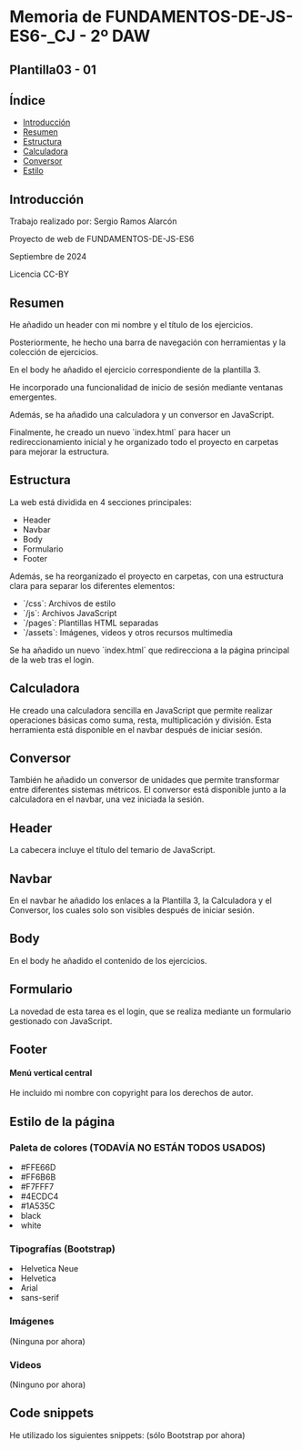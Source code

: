 <h1>Memoria de FUNDAMENTOS-DE-JS-ES6-_CJ  - 2º DAW</h1>
<h2>Plantilla03 - 01</h2>

<h2>Índice</h2>
<ul>
  <li><a href="#introduccion">Introducción</a></li>
  <li><a href="#resumen">Resumen</a></li>
  <li><a href="#estructura">Estructura</a></li>
  <li><a href="#calculadora">Calculadora</a></li>
  <li><a href="#conversor">Conversor</a></li>
  <li><a href="#estilo">Estilo</a></li>
</ul>

<h2 id="introduccion">Introducción</h2>
<p>Trabajo realizado por: Sergio Ramos Alarcón</p>
<p>Proyecto de web de FUNDAMENTOS-DE-JS-ES6</p>
<p>Septiembre de 2024</p>
<p>Licencia CC-BY</p>

<h2 id="resumen">Resumen</h2>
<p>He añadido un header con mi nombre y el título de los ejercicios.</p>
<p>Posteriormente, he hecho una barra de navegación con herramientas y la colección de ejercicios.</p>
<p>En el body he añadido el ejercicio correspondiente de la plantilla 3.</p>
<p>He incorporado una funcionalidad de inicio de sesión mediante ventanas emergentes.</p>
<p>Además, se ha añadido una calculadora y un conversor en JavaScript.</p>
<p>Finalmente, he creado un nuevo `index.html` para hacer un redireccionamiento inicial y he organizado todo el proyecto en carpetas para mejorar la estructura.</p>

<h2 id="estructura">Estructura</h2>
<p>La web está dividida en 4 secciones principales:</p>
<ul>
  <li>Header</li>  
  <li>Navbar</li>
  <li>Body</li>
  <li>Formulario</li>
  <li>Footer</li>
</ul>

<p>Además, se ha reorganizado el proyecto en carpetas, con una estructura clara para separar los diferentes elementos:</p>
<ul>
  <li>`/css`: Archivos de estilo</li>
  <li>`/js`: Archivos JavaScript</li>
  <li>`/pages`: Plantillas HTML separadas</li>
  <li>`/assets`: Imágenes, videos y otros recursos multimedia</li>
</ul>

<p>Se ha añadido un nuevo `index.html` que redirecciona a la página principal de la web tras el login.</p>

<h2 id="calculadora">Calculadora</h2>
<p>He creado una calculadora sencilla en JavaScript que permite realizar operaciones básicas como suma, resta, multiplicación y división. Esta herramienta está disponible en el navbar después de iniciar sesión.</p>

<h2 id="conversor">Conversor</h2>
<p>También he añadido un conversor de unidades que permite transformar entre diferentes sistemas métricos. El conversor está disponible junto a la calculadora en el navbar, una vez iniciada la sesión.</p>

<h2>Header</h2>
<p>La cabecera incluye el título del temario de JavaScript.</p>

<h2>Navbar</h2>
<p>En el navbar he añadido los enlaces a la Plantilla 3, la Calculadora y el Conversor, los cuales solo son visibles después de iniciar sesión.</p>

<h2>Body</h2>
<p>En el body he añadido el contenido de los ejercicios.</p>

<h2>Formulario</h2>
<p>La novedad de esta tarea es el login, que se realiza mediante un formulario gestionado con JavaScript.</p>

<h2>Footer</h2>
<h4>Menú vertical central</h4>
<p>He incluido mi nombre con copyright para los derechos de autor.</p>

<h2 id="estilo">Estilo de la página</h2>
<h3>Paleta de colores (TODAVÍA NO ESTÁN TODOS USADOS)</h3>
<p>
  <li>#FFE66D</li>
  <li>#FF6B6B</li>
  <li>#F7FFF7</li>
  <li>#4ECDC4</li>
  <li>#1A535C</li>
  <li>black</li>
  <li>white</li> 
</p>

<h3>Tipografías (Bootstrap)</h3>
<p>
  <li>Helvetica Neue</li>
  <li>Helvetica</li>
  <li>Arial</li>
  <li>sans-serif</li>
</p>

<h3>Imágenes</h3>
<p>(Ninguna por ahora)</p>

<h3>Videos</h3>
<p>(Ninguno por ahora)</p>

<h2 id="snippets">Code snippets</h2>
<p>He utilizado los siguientes snippets: (sólo Bootstrap por ahora)</p>
<ul>
  <link href="https://cdn.jsdelivr.net/npm/bootstrap@5.3.3/dist/css/bootstrap.min.css" rel="stylesheet" integrity="sha384-QWTKZyjpPEjISv5WaRU9OFeRpok6YctnYmDr5pNlyT2bRjXh0JMhjY6hW+ALEwIH" crossorigin="anonymous">
  <script defer src="https://cdn.jsdelivr.net/npm/bootstrap@5.3.3/dist/js/bootstrap.bundle.min.js" integrity="sha384-YvpcrYf0tY3lHB60NNkmXc5s9fDVZLESaAA55NDzOxhy9GkcIdslK1eN7N6jIeHz" crossorigin="anonymous"></script>
</ul>
